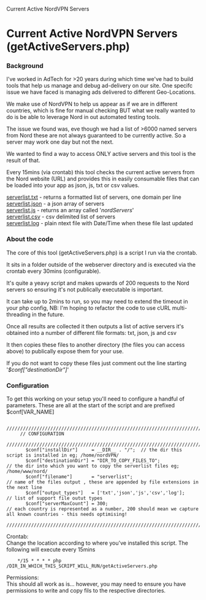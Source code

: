    Current Active NordVPN Servers

Current Active NordVPN Servers (getActiveServers.php)
=====================================================

### Background

I've worked in AdTech for >20 years during which time we've had to build tools that help us manage and debug ad-delivery on our site. One specifc issue we have faced is managing ads delivered to different Geo-Locations.  

We make use of NordVPN to help us appear as if we are in different countries, which is fine for manual checking BUT what we really wanted to do is be able to leverage Nord in out automated testing tools.  

The issue we found was, eve though we had a list of >6000 named servers from Nord these are not always guaranteed to be currently active. So a server may work one day but not the next.  

We wanted to find a way to access ONLY active servers and this tool is the result of that.  

Every 15mins (via crontab) this tool checks the current active servers from the Nord website (URL) and provides this in easily consumable files that can be loaded into your app as json, js, txt or csv values.

[serverlist.txt](serverlist.txt) - returns a formatted list of servers, one domain per line  
[serverlist.json](serverlist.json) - a json array of servers  
[serverlist.js](serverlist.js) - returns an array called '_nordServers_'  
[serverlist.csv](serverlist.csv) - csv delimited list of servers  
[serverlist.log](serverlist.log) - plain ntext file with Date/Time when these file last updated  

### About the code

The core of this tool (getActiveServers.php) is a script I run via the crontab.  

It sits in a folder outside of the webserver directory and is executed via the crontab every 30mins (configurable).  

It's quite a yeavy script and makes upwards of 200 requests to the Nord servers so ensuring it's not publically executable is important.  

It can take up to 2mins to run, so you may need to extend the timeout in your php config, NB: I'm hoping to refactor the code to use cURL multi-threading in the future.  

Once all results are collected it then outputs a list of active servers it's obtained into a number of different file formats: txt, json, js and csv  

It then copies these files to another directory (the files you can access above) to publically expose them for your use.  

If you do not want to copy these files just comment out the line starting '_$conf\["destinationDir"\]_'  

### Configuration

To get this working on your setup you'll need to configure a handful of parameters. 
These are all at the start of the script and are prefixed $conf[VAR_NAME]  

         //////////////////////////////////////////////////////////////////////////////////////////
         // CONFIGURATION
         //////////////////////////////////////////////////////////////////////////////////////////
           $conf["installDir"]     = __DIR__ . "/";  // the dir this script is installed in eg; /home/nordVPN/
           $conf["destinationDir"] = "DIR_TO_COPY_FILES_TO";               // the dir into which you want to copy the serverlist files eg; /home/www/nord/
           $conf["filename"]       = "serverlist";                         // name of the files output , these are appended by file extensions in the next line
           $conf["output_types"]   = ['txt','json','js','csv','log'];      // list of support file outut types
           $conf["serverMaxCount"] = 300;                                  // each country is represented as a number, 200 should mean we capture all known countries - this needs optimising!
         //////////////////////////////////////////////////////////////////////////////////////////
        

Crontab:  
Change the location according to where you've installed this script. The following will execute every 15mins

        */15 * * * * php /DIR_IN_WHICH_THIS_SCRIPT_WILL_RUN/getActiveServers.php
        

Permissions:  
This should all work as is... however, you may need to ensure you have permissions to write and copy fils to the respective directories.
